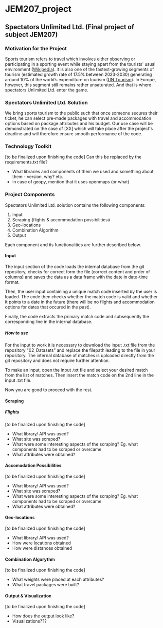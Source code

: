 # JEM207_project
## Spectators Unlimited Ltd. (Final project of subject JEM207)

### Motivation for the Project
Sports tourism refers to travel which involves either observing or participating in a sporting event while staying apart from the tourists' usual environment ([Wikipedia](https://en.wikipedia.org/wiki/Sports_tourism)). It is also one of the fastest-growing segments of tourism (estimated growth rate of 17.5% between 2023-2030) generating around 10% of the world’s expenditure on tourism ([UN Tourism](https://www.unwto.org/sport-tourism)).
In Europe, however, this segment still remains rather unsaturated. And that is where spectators Unlimited Ltd. enter the game.

### Spectators Unlimited Ltd. Solution
We bring sports tourism to the public such that once someone secures their ticket, he can select pre-made packages with travel and accommodation options based on package attributes and his budget. Our use case will be demonstrated on the case of [XX] which will take place after the project's deadline and will therefore ensure smooth performance of the code.

### Technology Toolkit
[to be finalized upon finishing the code] Can this be replaced by the requirements.txt file?
- What libraries and components of them we used and something about them - version, why? etc.
- In case of geopy, mention that it uses openmaps (or what)

### Project Components
Spectators Unlimited Ltd. solution contains the following components:
1. Input
2. Scraping (flights & accommodation possibilitiesú
5. Geo-locations
6. Combination Algorithm
7. Output

Each component and its functionalities are further described below.

#### Input
The input section of the code loads the internal database from the git repository, checks for correct form the file (correct content and prder of columns) and saves the data as a data frame with the date in date-time format. 

Then, the user input containing a unique match code inserted by the user is loaded. The code then checks whether the match code is valid and whether it points to a date in the future (there will be no flights and accommodation options for dates that occured in the past).

Finally, the code extracts the primary match code and subsequently the corresponding line in the internal database.

##### How to use
For the input to work it is necessary to download the input .txt file from the repository "02_Datasets" and replace the filepath leading to the file in your repository. The internal database of matches is uploaded directly from the git repository and does not require further attention.

To make an input, open the input .txt file and select your desired match from the list of matches. Then insert the match code on the 2nd line in the input .txt file.

Now you are good to proceed with the rest.

#### Scraping
##### Flights
[to be finalized upon finishing the code]
- What library/ API was used?
- What site was scraped?
- What were some interesting aspects of the scraping? Eg. what components had to be scraped or overcame
- What attributes were obtained?

#### Accomodation Possibilities
[to be finalized upon finishing the code]
- What library/ API was used?
- What site was scraped?
- What were some interesting aspects of the scraping? Eg. what components had to be scraped or overcame
- What attributes were obtained?

#### Geo-locations
[to be finalized upon finishing the code]
- What library/ API was used?
- How were locations obtained
- How were distances obtained

#### Combination Algorythm
[to be finalized upon finishing the code]
- What weights were placed at each attributes?
- What travel packages were built?

#### Output & Visualization
[to be finalized upon finishing the code]
- How does the output look like?
- Visualizations???
